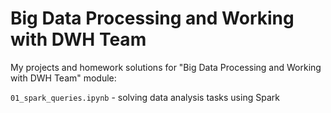 # Big Data Processing and Working with DWH Team

My projects and homework solutions for "Big Data Processing and Working with DWH Team" module:   

`01_spark_queries.ipynb` - solving data analysis tasks using Spark  
